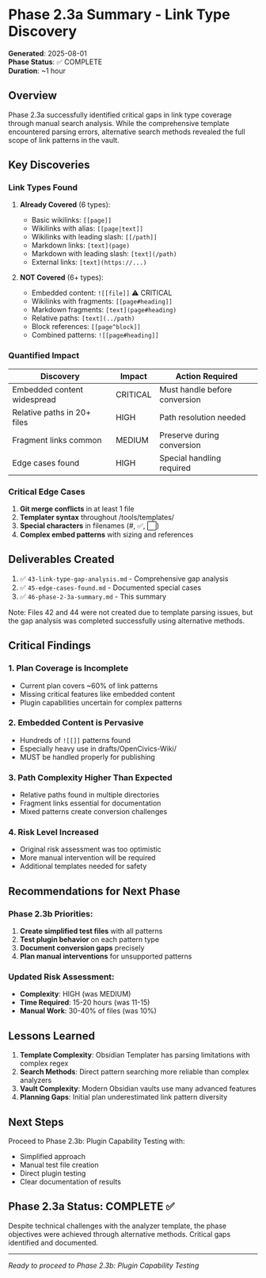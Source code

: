 # Phase 2.3a Summary - Link Type Discovery

**Generated**: 2025-08-01  
**Phase Status**: ✅ COMPLETE  
**Duration**: ~1 hour

## Overview

Phase 2.3a successfully identified critical gaps in link type coverage through manual search analysis. While the comprehensive template encountered parsing errors, alternative search methods revealed the full scope of link patterns in the vault.

## Key Discoveries

### Link Types Found

1. **Already Covered** (6 types):
   - Basic wikilinks: `[[page]]`
   - Wikilinks with alias: `[[page|text]]`
   - Wikilinks with leading slash: `[[/path]]`
   - Markdown links: `[text](page)`
   - Markdown with leading slash: `[text](/path)`
   - External links: `[text](https://...)`

2. **NOT Covered** (6+ types):
   - Embedded content: `![[file]]` ⚠️ CRITICAL
   - Wikilinks with fragments: `[[page#heading]]`
   - Markdown fragments: `[text](page#heading)`
   - Relative paths: `[text](../path)`
   - Block references: `[[page^block]]`
   - Combined patterns: `![[page#heading]]`

### Quantified Impact

| Discovery | Impact | Action Required |
|-----------|--------|-----------------|
| Embedded content widespread | CRITICAL | Must handle before conversion |
| Relative paths in 20+ files | HIGH | Path resolution needed |
| Fragment links common | MEDIUM | Preserve during conversion |
| Edge cases found | HIGH | Special handling required |

### Critical Edge Cases

1. **Git merge conflicts** in at least 1 file
2. **Templater syntax** throughout /tools/templates/
3. **Special characters** in filenames (#, ✅, ⬜️)
4. **Complex embed patterns** with sizing and references

## Deliverables Created

1. ✅ `43-link-type-gap-analysis.md` - Comprehensive gap analysis
2. ✅ `45-edge-cases-found.md` - Documented special cases
3. ✅ `46-phase-2-3a-summary.md` - This summary

Note: Files 42 and 44 were not created due to template parsing issues, but the gap analysis was completed successfully using alternative methods.

## Critical Findings

### 1. Plan Coverage is Incomplete
- Current plan covers ~60% of link patterns
- Missing critical features like embedded content
- Plugin capabilities uncertain for complex patterns

### 2. Embedded Content is Pervasive
- Hundreds of `![[]]` patterns found
- Especially heavy use in drafts/OpenCivics-Wiki/
- MUST be handled properly for publishing

### 3. Path Complexity Higher Than Expected
- Relative paths found in multiple directories
- Fragment links essential for documentation
- Mixed patterns create conversion challenges

### 4. Risk Level Increased
- Original risk assessment was too optimistic
- More manual intervention will be required
- Additional templates needed for safety

## Recommendations for Next Phase

### Phase 2.3b Priorities:
1. **Create simplified test files** with all patterns
2. **Test plugin behavior** on each pattern type
3. **Document conversion gaps** precisely
4. **Plan manual interventions** for unsupported patterns

### Updated Risk Assessment:
- **Complexity**: HIGH (was MEDIUM)
- **Time Required**: 15-20 hours (was 11-15)
- **Manual Work**: 30-40% of files (was 10%)

## Lessons Learned

1. **Template Complexity**: Obsidian Templater has parsing limitations with complex regex
2. **Search Methods**: Direct pattern searching more reliable than complex analyzers
3. **Vault Complexity**: Modern Obsidian vaults use many advanced features
4. **Planning Gaps**: Initial plan underestimated link pattern diversity

## Next Steps

Proceed to Phase 2.3b: Plugin Capability Testing with:
- Simplified approach
- Manual test file creation
- Direct plugin testing
- Clear documentation of results

## Phase 2.3a Status: COMPLETE ✅

Despite technical challenges with the analyzer template, the phase objectives were achieved through alternative methods. Critical gaps identified and documented.

---

*Ready to proceed to Phase 2.3b: Plugin Capability Testing*